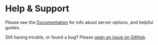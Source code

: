 # Help & Support

Please see the [Documentation](/docs/options.md) for info about server options, and helpful guides.

Still having trouble, or found a bug? Please [open an issue on GitHub](https://github.com/terreng/simple-web-server/issues).